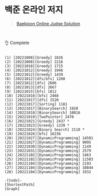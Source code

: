 # 백준 온라인 저지 
 
> [Baekjoon Online Judge Solution](https://www.acmicpc.net/user/wwan13)

<br/>

👌 Complete
<pre><code>
(1) [20221008][Greedy] 1026
(2) [20221008][Greedy] 2216
(3) [20221010][Greedy] 1715
(4) [20221012][Greedy] 1946
(5) [20221012][Greedy] 1439
(6) [20221012][dfs/bfs] 1260
(7) [20221012][dfs] 2606
(8) [20221013][dfs] 2667
(9) [20221015][bfs] 1012
(10) [20221016][bfs] 2468
(11) [20221017][dfs] 1520
(12) [20221017][Sorting] 1181
(13) [20221017][BinarySearch] 1920
(14) [20221018][BinarySearch] 10816
(15) [20221019][TwoPointer] 2470
(16) [20221021][Greedy] 2437 *
(17) [20221023][Greedy] 1339 *
(18) [20221024][Binary Search] 2110 *
(19) [20221026][bfs] 16236
(20) [20221027][DynamicProgramming] 14501
(21) [20221027][DynamicProgramming] 9095
(22) [20221030][DynamicProgramming] 1149
(23) [20221031][DynamicProgramming] 2579
(24) [20221102][DynamicProgramming] 1463
(25) [20221102][DynamicProgramming] 11503
(26) [20221104][DynamicProgramming] 2193
(27) [20221104][DynamicProgramming] 10844
(28) [20221104][DynamicProgramming] 1932

-[todo]-
[ShortestPath]
[Graph]
</code><pre>
